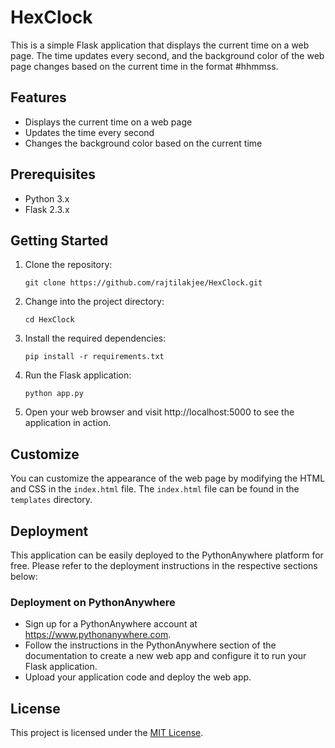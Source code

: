 # HexClock

This is a simple Flask application that displays the current time on a web page. The time updates every second, and the background color of the web page changes based on the current time in the format #hhmmss.

## Features

- Displays the current time on a web page
- Updates the time every second
- Changes the background color based on the current time

## Prerequisites

- Python 3.x
- Flask 2.3.x

## Getting Started

1. Clone the repository:

   ```
   git clone https://github.com/rajtilakjee/HexClock.git
   ```

2. Change into the project directory:

   ```
   cd HexClock
   ```

3. Install the required dependencies:

   ```
   pip install -r requirements.txt
   ```

4. Run the Flask application:

   ```
   python app.py
   ```

5. Open your web browser and visit http://localhost:5000 to see the application in action.

## Customize

You can customize the appearance of the web page by modifying the HTML and CSS in the `index.html` file. The `index.html` file can be found in the `templates` directory.

## Deployment

This application can be easily deployed to the PythonAnywhere platform for free. Please refer to the deployment instructions in the respective sections below:


### Deployment on PythonAnywhere

- Sign up for a PythonAnywhere account at https://www.pythonanywhere.com.
- Follow the instructions in the PythonAnywhere section of the documentation to create a new web app and configure it to run your Flask application.
- Upload your application code and deploy the web app.

## License

This project is licensed under the [MIT License](LICENSE).